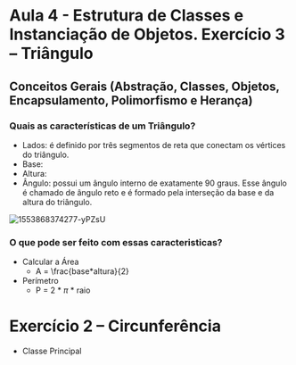 # Aula 4 - Estrutura de Classes e Instanciação de Objetos. Exercício 3 – Triângulo
## Conceitos Gerais (Abstração, Classes, Objetos, Encapsulamento, Polimorfismo e Herança)

### Quais as características de um Triângulo?

- Lados: é definido por três segmentos de reta que conectam os vértices do triângulo.
- Base: 
- Altura: 
- Ângulo: possui um ângulo interno de exatamente 90 graus. Esse ângulo é chamado de ângulo reto e é formado pela interseção da base e da altura do triângulo.


![1553868374277-yPZsU](https://github.com/brunamota/POO/assets/66503956/eb254f50-2347-4094-a410-41cca0f35304)

### O que pode ser feito com essas caracteristicas?

- Calcular a Área
  - A = \frac{base*altura}{2}
- Perímetro
  - P = 2 * $\pi$ * raio

# Exercício 2 – Circunferência

- Classe Principal


